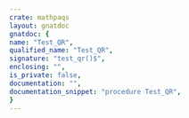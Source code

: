 ```yaml
---
crate: mathpaqs
layout: gnatdoc
gnatdoc: {
name: "Test_QR",
qualified_name: "Test_QR",
signature: "test_qr()$",
enclosing: "",
is_private: false,
documentation: "",
documentation_snippet: "procedure Test_QR",
}
---
```

